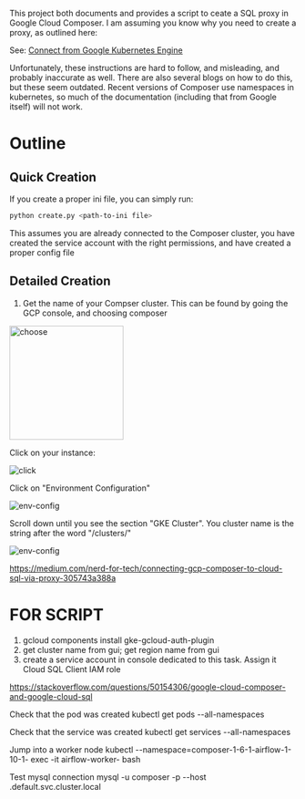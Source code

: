 This project both documents and provides a script to ceate a SQL proxy in Google Cloud Composer.  I am assuming you know why you need to create a proxy, as outlined here:

See: [Connect from Google Kubernetes Engine ](https://cloud.google.com/sql/docs/postgres/connect-kubernetes-engine)

Unfortunately, these instructions are hard to follow, and misleading, and probably inaccurate as well. There are also several blogs on how to do this, but these
seem outdated. Recent versions of Composer use namespaces in kubernetes, so much of the documentation (including that from Google itself) will not work.

Outline
=======

Quick Creation
-------------

If you create a proper ini file, you can simply run:

```bash
python create.py <path-to-ini file>

```

This assumes you are already connected to the Composer cluster, you have created the service account with the right permissions, and 
have created a proper config file

Detailed Creation
----------------

1. Get the name of your Compser cluster. This can be found by going the GCP console, and choosing composer

<img src="https://github.com/paulhtremblay/Google-Cloud-SQL-Composer-Proxy/blob/development/images/choose_composer.jpg?raw=true" alt="choose" width="200"/>

Click on your instance:

<img src="https://github.com/paulhtremblay/Google-Cloud-SQL-Composer-Proxy/blob/development/images/click_composer.jpg?raw=true" alt="click"/>

Click on "Environment Configuration"

<img src="https://github.com/paulhtremblay/Google-Cloud-SQL-Composer-Proxy/blob/development/images/choose_env_config.jpg?raw=true" alt="env-config"/>

Scroll down until you see the section "GKE Cluster". You cluster name is the string after the word "/clusters/"

<img src="https://github.com/paulhtremblay/Google-Cloud-SQL-Composer-Proxy/blob/development/images/composer_cluster_name.jpg?raw=true" alt="env-config"/>

 

https://medium.com/nerd-for-tech/connecting-gcp-composer-to-cloud-sql-via-proxy-305743a388a


FOR SCRIPT
==========
1. gcloud components install gke-gcloud-auth-plugin
2. get cluster name from gui; get region name from gui
3. create a service account in console dedicated to this task. Assign it Cloud SQL Client IAM role 

https://stackoverflow.com/questions/50154306/google-cloud-composer-and-google-cloud-sql

Check that the pod was created kubectl get pods --all-namespaces

Check that the service was created kubectl get services --all-namespaces

Jump into a worker node kubectl --namespace=composer-1-6-1-airflow-1-10-1-<some-uid> exec -it airflow-worker-<some-uid> bash

Test mysql connection mysql -u composer -p --host <service-name>.default.svc.cluster.local
